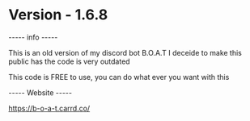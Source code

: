 # Version - 1.6.8

----- info -----

This is an old version of my discord bot B.O.A.T
I deceide to make this public has the code is very
outdated

This code is FREE to use, you can do what ever you 
want with this

----- Website ----- 

https://b-o-a-t.carrd.co/



